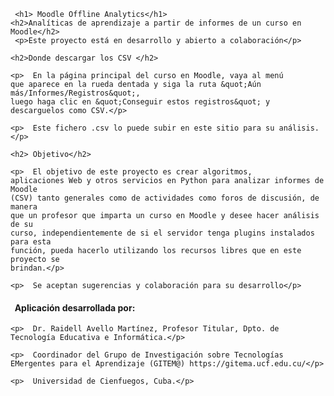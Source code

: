      <h1> Moodle Offline Analytics</h1>
    <h2>Analíticas de aprendizaje a partir de informes de un curso en Moodle</h2>
     <p>Este proyecto está en desarrollo y abierto a colaboración</p>
   
    <h2>Donde descargar los CSV </h2>
    
    <p>  En la página principal del curso en Moodle, vaya al menú
    que aparece en la rueda dentada y siga la ruta &quot;Aún más/Informes/Registros&quot;,
    luego haga clic en &quot;Conseguir estos registros&quot; y descarguelos como CSV.</p>
    
    <p>  Este fichero .csv lo puede subir en este sitio para su análisis.</p>
    
    <h2> Objetivo</h2>
    
    <p>  El objetivo de este proyecto es crear algoritmos,
    aplicaciones Web y otros servicios en Python para analizar informes de Moodle
    (CSV) tanto generales como de actividades como foros de discusión, de manera
    que un profesor que imparta un curso en Moodle y desee hacer análisis de su
    curso, independientemente de si el servidor tenga plugins instalados para esta
    función, pueda hacerlo utilizando los recursos libres que en este proyecto se
    brindan.</p>
    
    <p>  Se aceptan sugerencias y colaboración para su desarrollo</p>
    
   <h4>  Aplicación desarrollada por:</h4>
    
    <p>  Dr. Raidell Avello Martínez, Profesor Titular, Dpto. de
    Tecnología Educativa e Informática.</p>
    
    <p>  Coordinador del Grupo de Investigación sobre Tecnologías
    EMergentes para el Aprendizaje (GITEM@) https://gitema.ucf.edu.cu/</p>
    
    <p>  Universidad de Cienfuegos, Cuba.</p>
